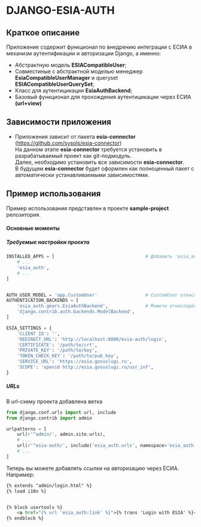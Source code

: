 # DJANGO-ESIA-AUTH

## Краткое описание
Приложение содержит функционал по внедрению интеграции с ЕСИА
в механизм аутентификации и авторизации Django, а именно:

* Абстрактную модель **ESIACompatibleUser**;
* Совместиные с абстрактной моделью менеджер **EsiaCompatibleUserManager** и queryset **ESIACompatibleUserQuerySet**;
* Класс для аутентицикации **EsiaAuthBackend**;
* Базовый функционал для прохождения аутентицикации через ЕСИА **(url+view)**


## Зависимости приложения
* Приложения зависит от пакета **esia-connector** (https://github.com/sysols/esia-connector)\
  На данном этапе **esia-connector** требуется установить в разрабатываемый проект как git-подмодуль.\
  Далее, необходимо установить все зависимости **esia-connector**.\
  В будущем **esia-connector** будет оформлен как полноценный пакет с автоматически устанавливаемыми зависимостями.


## Пример использования
Пример использования представлен в проекте **sample-project** репозитория.

#### Основные моменты

##### Требуемые настройки проекта
```python
INSTALLED_APPS = [                                  # Добавить 'esia_auth' в INSTALLED_APPS
    # ...
    'esia_auth',
    # ...
]


AUTH_USER_MODEL = 'app.CustomUser'                  # CustomUser отнаследован от ESIACompatibleUser
AUTHENTICATION_BACKENDS = [
    'esia_auth.gears.EsiaAuthBackend',              # Можете отнаслодовать от EsiaAuthBackend свой бэкенд
    'django.contrib.auth.backends.ModelBackend',
]

ESIA_SETTINGS = {
    'CLIENT_ID': '',
    'REDIRECT_URL': 'http://localhost:8000/esia-auth/login',
    'CERTIFICATE': '/path/to/crt',
    'PRIVATE_KEY': '/path/to/key',
    'TOKEN_CHECK_KEY': '/path/to/pub_key',
    'SERVICE_URL': 'https://esia.gosuslugi.ru',
    'SCOPE': 'openid http://esia.gosuslugi.ru/usr_inf',
}

``` 

##### URLs
В url-схему проекта добавлена ветка
```python
from django.conf.urls import url, include
from django.contrib import admin

urlpatterns = [
    url(r'^admin/', admin.site.urls),
    # ...
    url(r'^esia-auth/', include('esia_auth.urls', namespace='esia_auth')),  # Необходимо для работы django-esia-auth
    # ...
]
```

Теперь вы можете добавлять ссылки на авторизацию через ЕСИА. Например:
```html
{% extends "admin/login.html" %}
{% load i18n %}


{% block usertools %}
    <a href="{% url 'esia_auth:link' %}">{% trans 'Login with ESIA' %}</a>
{% endblock %}

```